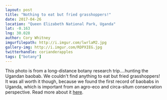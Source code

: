 ```yaml
---
layout: post
title: "Nothing to eat but fried grasshoppers!"
date: 2017-04-26
location: "Queen Elizabeth National Park, Uganda"
lat: -0.163
lng: 30.028
author: Cory Whitney
imgurfilepath: http://i.imgur.com/lwrlaM2.jpg
gallery-img: http://i.imgur.com/RDPXIEG.jpg
twitterhandle: corianderapples
tags: ["botany"]
---
```

	
This photo is from a long-distance botany research trip....hunting the Ugandan baobab. We couldn't find anything to eat but fried grasshoppers! It was all worth it though, because we found the first record of baobabs in Uganda, which is important from an agro-eco and circa-situm conservation perspective. Read more about it [here](https://link.springer.com/article/10.1007/s10722-016-0387-y).